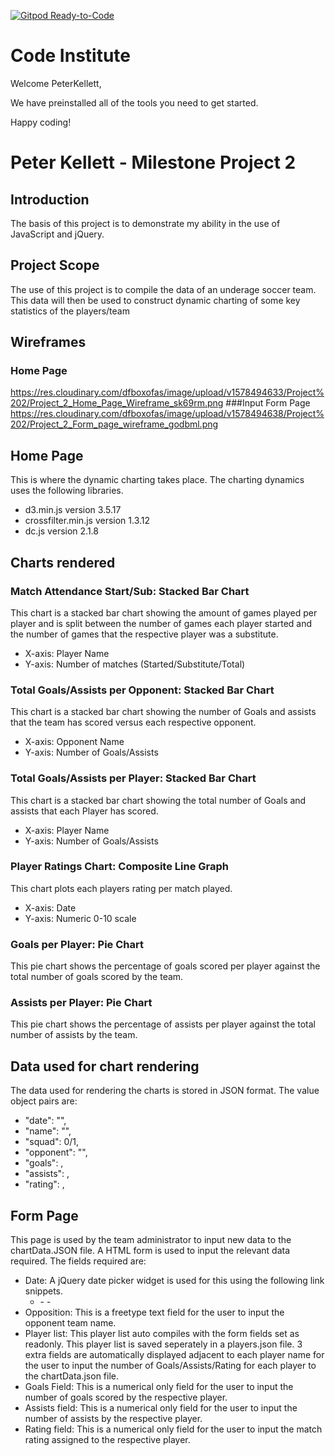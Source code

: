 [![Gitpod Ready-to-Code](https://img.shields.io/badge/Gitpod-Ready--to--Code-blue?logo=gitpod)](https://gitpod.io/#https://github.com/PeterKellett/project-2) 

# Code Institute

Welcome PeterKellett,

We have preinstalled all of the tools you need to get started.

Happy coding!

# Peter Kellett - Milestone Project 2

## Introduction
The basis of this project is to demonstrate my ability in the use of JavaScript and jQuery.

## Project Scope
The use of this project is to compile the data of an underage soccer team. This data will then be used to construct dynamic charting of some key statistics of the players/team

## Wireframes
### Home Page
https://res.cloudinary.com/dfboxofas/image/upload/v1578494633/Project%202/Project_2_Home_Page_Wireframe_sk69rm.png
###Input Form Page
https://res.cloudinary.com/dfboxofas/image/upload/v1578494638/Project%202/Project_2_Form_page_wireframe_godbml.png

## Home Page
This is where the dynamic charting takes place. The charting dynamics uses the following libraries.
- d3.min.js version 3.5.17
- crossfilter.min.js version 1.3.12
- dc.js version 2.1.8

## Charts rendered
### Match Attendance Start/Sub: Stacked Bar Chart
This chart is a stacked bar chart showing the amount of games played per player and is split between the number of games each player started and the number of games that the respective player was a substitute. 
- X-axis: Player Name
- Y-axis: Number of matches (Started/Substitute/Total)

### Total Goals/Assists per Opponent: Stacked Bar Chart
This chart is a stacked bar chart showing the number of Goals and assists that the team has scored versus each respective opponent.
- X-axis: Opponent Name
- Y-axis: Number of Goals/Assists

### Total Goals/Assists per Player: Stacked Bar Chart
This chart is a stacked bar chart showing the total number of Goals and assists that each Player has scored.
- X-axis: Player Name
- Y-axis: Number of Goals/Assists

### Player Ratings Chart: Composite Line Graph
This chart plots each players rating per match played.
- X-axis: Date
- Y-axis: Numeric 0-10 scale

### Goals per Player: Pie Chart
This pie chart shows the percentage of goals scored per player against the total number of goals scored by the team.

### Assists per Player: Pie Chart
This pie chart shows the percentage of assists per player against the total number of assists by the team.

## Data used for chart rendering
The data used for rendering the charts is stored in JSON format. The value object pairs are:
- "date": "", 
- "name": "", 
- "squad": 0/1, 
- "opponent": "", 
- "goals": , 
- "assists": , 
- "rating": ,


## Form Page
This page is used by the team administrator to input new data to the chartData.JSON file. A HTML form is used to input the relevant data required.
The fields required are:
- Date: A jQuery date picker widget is used for this using the following link snippets.
  - <link rel="stylesheet" href="//code.jquery.com/ui/1.12.1/themes/base/jquery-ui.css">
	- <script src="https://code.jquery.com/jquery-1.12.4.js"></script>
	- <script src="https://code.jquery.com/ui/1.12.1/jquery-ui.js"></script>
- Opposition: This is a freetype text field for the user to input the opponent team name.
- Player list: This player list auto compiles with the form fields set as readonly. This player list is saved seperately in a players.json file. 3 extra fields are automatically displayed adjacent to each player name for the user to input the number of Goals/Assists/Rating for each player to the chartData.json file.
- Goals Field: This is a numerical only field for the user to input the number of goals scored by the respective player.
- Assists field: This is a numerical only field for the user to input the number of assists by the respective player.
- Rating field: This is a numerical only field for the user to input the match rating assigned to the respective player.
